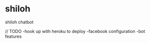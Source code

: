 # shiloh
shiloh chatbot

// TODO
-hook up with heroku to deploy
-facebook configuration
-bot features
